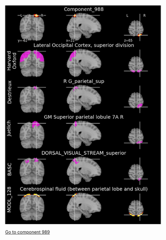


![988](preliminary/988.jpg "Component 988")

[Go to component 989](https://parietal-inria.github.io/MODL_atlas/1024/989 "Component 989")